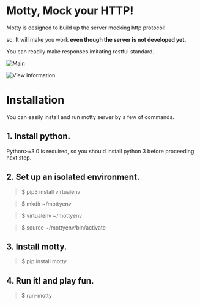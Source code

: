 # Motty, Mock your HTTP!
Motty is designed to build up the server mocking http protocol!

so. It will make you work **even though the server is not developed yet.**

You can readily make responses imitating restful standard.

![Main](../master/motty/app/static/images/github/main.png)

![View information](../master/motty/app/static/images/github/detail.png)


# Installation
You can easily install and run motty server by a few of commands.

## 1. Install python.
Python>=3.0 is required, so you should install python 3 before proceeding next step.

## 2. Set up an isolated environment.
> $ pip3 install virtualenv

> $ mkdir ~/mottyenv

> $ virtualenv ~/mottyenv

> $ source ~/mottyenv/bin/activate

## 3. Install motty.
> $ pip install motty

## 4. Run it! and play fun.
> $ run-motty

